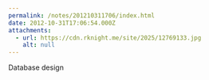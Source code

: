 ```yaml
---
permalink: /notes/201210311706/index.html
date: 2012-10-31T17:06:54.000Z
attachments:
  - url: https://cdn.rknight.me/site/2025/12769133.jpg
    alt: null
---
```


Database design
